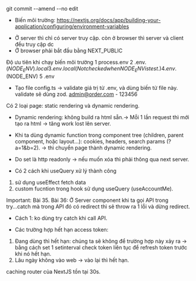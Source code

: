git commit --amend --no edit

- Biến môi trường: https://nextjs.org/docs/app/building-your-application/configuring/environment-variables

* Ở server thì chỉ có server truy cập. còn ở browser thì server và client đều truy cập dc
* Ở browser phải bắt đầu bằng NEXT_PUBLIC

Độ ưu tiên khi chạy biến môi trường
1 process.env
2 .env.$(NODE_ENV).local
3 .env.local (Not checked when NODE_ENV is test.)
4 .env.$(NODE_ENV)
5 .env

- Tạo file config.ts -> validate giá trị từ .env, và dùng biến từ file này. validate sẽ dùng zod.
  admin@order.com - 123456

Có 2 loại page: static rendering và dynamic rendering.

- Dynamic rendering: không build ra html sẵn.-> Mỗi 1 lần request thì mới tạo ra html -> tăng work lost lên server.
- Khi ta dùng dynamic function trong component tree (children, parent component, hoặc layout...): cookies, headers, search params (?a=1&b=2). -> thì chuyển page thành
  dynamic rendering.

- Do set là http readonly -> nếu muốn xóa thì phải thông qua next server.
- Có 2 cách khi useQuery xử lý thành công

1. sử dụng useEffect fetch data
2. custom fucntion trong hook sử dụng useQuery (useAccountMe).

Important: Bài 35.
Bài 36: Ở Server component khi ta gọi API trong try...catch mà trong API đó có redirect thì sẽ throw ra 1 lỗi và dừng redirect.

- Cách 1: ko dùng try catch khi call API.

* Các trường hợp hết hạn access token:

1. Đang dùng thì hết hạn: chúng ta sẽ không để trường hợp này xảy ra -> bằng cách set 1 setinterval check token liên tục để refresh token trước khi nó hết hạn.
2. Lâu ngày không vào web -> vào lại thì hết hạn.

caching router của NextJS tồn tại 30s.
